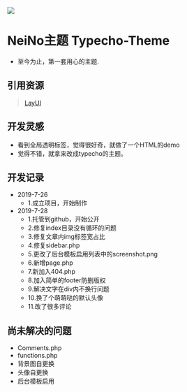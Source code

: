 ![](https://iph.href.lu/400x200?text=NeiNo)
# NeiNo主题 Typecho-Theme
- 至今为止，第一套用心的主题.
## 引用资源
> [LayUI](https://www.layui.com/ "LayUI")
## 开发灵感
- 看到全局透明标签，觉得很好奇，就做了一个HTML的demo
- 觉得不错，就拿来改成typecho的主题。
## 开发记录
+ 2019-7-26
    + 1.成立项目，开始制作
+ 2019-7-28
    + 1.托管到github，开始公开
    + 2.修复index目录没有循环的问题
    + 3.修复文章内img标签宽占比
    + 4.修复sidebar.php
    + 5.更改了后台模板启用列表中的screenshot.png
    + 6.新增page.php
    + 7.新加入404.php
    + 8.加入简单的footer防删版权
    + 9.解决文字在div内不换行问题
    + 10.换了个萌萌哒的默认头像
    + 11.改了很多评论
## 尚未解决的问题
- Comments.php
- functions.php
- 背景图自更换
- 头像自更换
- 后台模板启用
